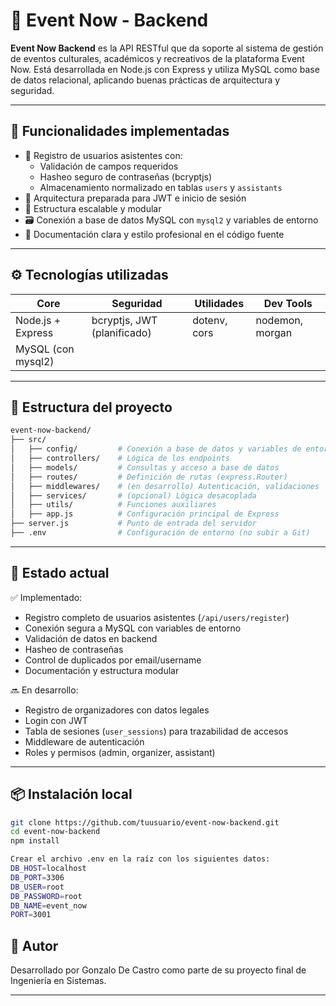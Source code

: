 # 🧠 Event Now - Backend

**Event Now Backend** es la API RESTful que da soporte al sistema de gestión de eventos culturales, académicos y recreativos de la plataforma Event Now. Está desarrollada en Node.js con Express y utiliza MySQL como base de datos relacional, aplicando buenas prácticas de arquitectura y seguridad.

---

## 🚀 Funcionalidades implementadas

- 🧾 Registro de usuarios asistentes con:
  - Validación de campos requeridos
  - Hasheo seguro de contraseñas (bcryptjs)
  - Almacenamiento normalizado en tablas `users` y `assistants`
- 🔐 Arquitectura preparada para JWT e inicio de sesión
- 🧠 Estructura escalable y modular
- 🗃️ Conexión a base de datos MySQL con `mysql2` y variables de entorno
- 📄 Documentación clara y estilo profesional en el código fuente

---

## ⚙️ Tecnologías utilizadas

| Core               | Seguridad                   | Utilidades   | Dev Tools       |
| ------------------ | --------------------------- | ------------ | --------------- |
| Node.js + Express  | bcryptjs, JWT (planificado) | dotenv, cors | nodemon, morgan |
| MySQL (con mysql2) |                             |              |                 |

---

## 📁 Estructura del proyecto

```bash
event-now-backend/
├── src/
│   ├── config/         # Conexión a base de datos y variables de entorno
│   ├── controllers/    # Lógica de los endpoints
│   ├── models/         # Consultas y acceso a base de datos
│   ├── routes/         # Definición de rutas (express.Router)
│   ├── middlewares/    # (en desarrollo) Autenticación, validaciones
│   ├── services/       # (opcional) Lógica desacoplada
│   ├── utils/          # Funciones auxiliares
│   ├── app.js          # Configuración principal de Express
├── server.js           # Punto de entrada del servidor
├── .env                # Configuración de entorno (no subir a Git)
```

---

## 🧪 Estado actual

✅ Implementado:

- Registro completo de usuarios asistentes (`/api/users/register`)
- Conexión segura a MySQL con variables de entorno
- Validación de datos en backend
- Hasheo de contraseñas
- Control de duplicados por email/username
- Documentación y estructura modular

🔜 En desarrollo:

- Registro de organizadores con datos legales
- Login con JWT
- Tabla de sesiones (`user_sessions`) para trazabilidad de accesos
- Middleware de autenticación
- Roles y permisos (admin, organizer, assistant)

---

## 📦 Instalación local

```bash
git clone https://github.com/tuusuario/event-now-backend.git
cd event-now-backend
npm install

Crear el archivo .env en la raíz con los siguientes datos:
DB_HOST=localhost
DB_PORT=3306
DB_USER=root
DB_PASSWORD=root
DB_NAME=event_now
PORT=3001
```

## 🧠 Autor

Desarrollado por Gonzalo De Castro como parte de su proyecto final de Ingeniería en Sistemas.

---
